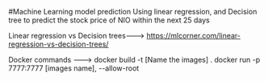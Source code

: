 
#Machine Learning model prediction
Using linear regression, and Decision tree to predict the stock price of NIO within the next 25 days

Linear regression vs Decision trees--->
https://mlcorner.com/linear-regression-vs-decision-trees/

Docker commands --->
docker build -t [Name the images] .
docker run -p 7777:7777 [images name], --allow-root
